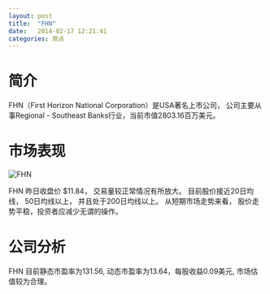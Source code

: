 ```yaml
---
layout: post
title:  "FHN"
date:   2014-02-17 12:21:41
categories: 观点
---
```


# 简介
FHN（First Horizon National Corporation）是USA著名上市公司，
公司主要从事Regional - Southeast Banks行业，当前市值2803.16百万美元。

# 市场表现

![FHN](http://finviz.com/chart.ashx?t=FHN&ty=c&ta=1&p=d&s=l)

FHN 昨日收盘价 $11.84，
交易量较正常情况有所放大。
目前股价接近20日均线，
50日均线以上，
并且处于200日均线以上。
从短期市场走势来看，
股价走势平稳，投资者应减少无谓的操作。

# 公司分析
FHN 目前静态市盈率为131.56, 动态市盈率为13.64，每股收益0.09美元,
市场估值较为合理。
